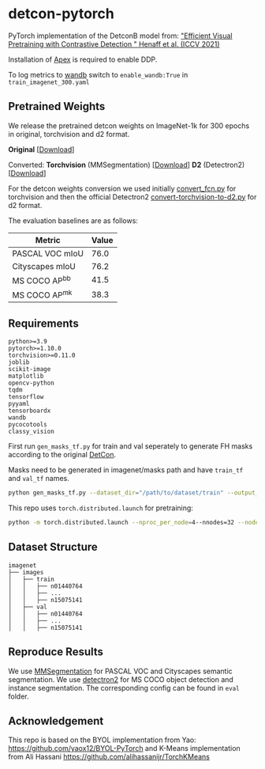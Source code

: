 # detcon-pytorch

PyTorch implementation of the DetconB model from: ["Efficient Visual Pretraining with Contrastive Detection " Henaff et al. (ICCV 2021)](https://arxiv.org/abs/2103.10957)

Installation of [Apex](https://github.com/NVIDIA/apex) is required to enable DDP.

To log metrics to [wandb](https://github.com/wandb/client) switch to `enable_wandb:True` in `train_imagenet_300.yaml`

## Pretrained Weights

We release the pretrained detcon weights on ImageNet-1k for 300 epochs in original, torchvision and d2 format.

**Original** [[Download](https://drive.google.com/file/d/15a7jJ1XVmSVZVo0xFE4gDn1Uw2Mns9Ui/view?usp=share_link)]

Converted: **Torchvision** (MMSegmentation) [[Download](https://drive.google.com/file/d/1izUBGYX_3PkaurhP3bRK1EVhXKjOc5ep/view?usp=sharing)] **D2** (Detectron2) [[Download](https://drive.google.com/file/d/15a7jJ1XVmSVZVo0xFE4gDn1Uw2Mns9Ui/view?usp=share_link)]


For the detcon weights conversion we used initially [convert_fcn.py](https://github.com/KKallidromitis/detcon-pytorch/blob/main/utils/convert_fcn.py) for torchvision and then the official Detectron2 [convert-torchvision-to-d2.py](https://github.com/facebookresearch/detectron2/blob/main/tools/convert-torchvision-to-d2.py) for d2 format.


The evaluation baselines are as follows:

|         Metric         | Value  |
|------------------|---|
|  PASCAL VOC mIoU | 76.0 |
| Cityscapes mIoU  | 76.2  |
|    MS COCO $\text{AP}^{\text{bb}}$ | 41.5  |
|    MS COCO $\text{AP}^{\text{mk}}$ |  38.3 |

## Requirements

```
python>=3.9
pytorch>=1.10.0
torchvision>=0.11.0
joblib
scikit-image
matplotlib
opencv-python
tqdm
tensorflow
pyyaml
tensorboardx
wandb
pycocotools
classy_vision
```

First run ```gen_masks_tf.py``` for train and val seperately to generate FH masks according to the original [DetCon](https://github.com/deepmind/detcon).

Masks need to be generated in imagenet/masks path and have ```train_tf``` and ```val_tf``` names.
```bash
python gen_masks_tf.py --dataset_dir="/path/to/dataset/train" --output_dir="/path/to/dataset/masks" --mask_type="fh" --experiment_name="exp_train"
```

This repo uses `torch.distributed.launch` for pretraining:

```bash
python -m torch.distributed.launch --nproc_per_node=4--nnodes=32 --node_rank=0 --master_addr="" --master_port=12345 detconb_main.py --cfg={CONFIG_FILENAME}
```

## Dataset Structure

```none
imagenet
├── images
│   ├── train
│   │   ├── n01440764
│   │   ├── ...
│   │   ├── n15075141
│   ├── val
│   │   ├── n01440764
│   │   ├── ...
│   │   ├── n15075141
```

## Reproduce Results

We use [MMSegmentation](https://github.com/open-mmlab/mmsegmentation) for PASCAL VOC and Cityscapes semantic segmentation. We use [detectron2](https://github.com/facebookresearch/detectron2) for MS COCO object detection and instance segmentation. The corresponding config can be found in `eval` folder.

## Acknowledgement

This repo is based on the BYOL implementation from Yao: https://github.com/yaox12/BYOL-PyTorch and K-Means implementation from Ali Hassani https://github.com/alihassanijr/TorchKMeans
